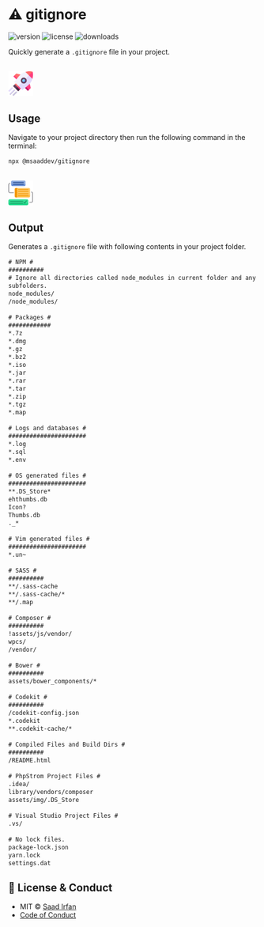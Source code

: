 # ⚠️ gitignore

![version](https://img.shields.io/npm/v/@msaaddev/gitignore?color=2FD566)
![license](https://img.shields.io/npm/l/@msaaddev/gitignore?color=2FD566)
![downloads](https://img.shields.io/npm/dt/@msaaddev/gitignore?color=2FD566)

Quickly generate a `.gitignore` file in your project.

<br>

<img src="./assets/rocket.png" width="10%" />

## Usage

Navigate to your project directory then run the following command in the terminal:

```sh
npx @msaaddev/gitignore
```

<br>

<img src="./assets/workflow.png" width="10%" />

## Output

Generates a `.gitignore` file with following contents in your project folder.

```.gitignore
# NPM #
##########
# Ignore all directories called node_modules in current folder and any subfolders.
node_modules/
/node_modules/

# Packages #
############
*.7z
*.dmg
*.gz
*.bz2
*.iso
*.jar
*.rar
*.tar
*.zip
*.tgz
*.map

# Logs and databases #
######################
*.log
*.sql
*.env

# OS generated files #
######################
**.DS_Store*
ehthumbs.db
Icon?
Thumbs.db
._*

# Vim generated files #
######################
*.un~

# SASS #
##########
**/.sass-cache
**/.sass-cache/*
**/.map

# Composer #
##########
!assets/js/vendor/
wpcs/
/vendor/

# Bower #
##########
assets/bower_components/*

# Codekit #
##########
/codekit-config.json
*.codekit
**.codekit-cache/*

# Compiled Files and Build Dirs #
##########
/README.html

# PhpStrom Project Files #
.idea/
library/vendors/composer
assets/img/.DS_Store

# Visual Studio Project Files #
.vs/

# No lock files.
package-lock.json
yarn.lock
settings.dat
```

## 🔑 License & Conduct

- MIT © [Saad Irfan](https://github.com/msaaddev)
- [Code of Conduct](https://github.com/msaaddev/gitignore/blob/master/code-of-conduct.md)
